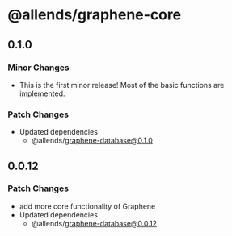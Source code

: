 # @allends/graphene-core

## 0.1.0

### Minor Changes

- This is the first minor release! Most of the basic functions are implemented.

### Patch Changes

- Updated dependencies
  - @allends/graphene-database@0.1.0

## 0.0.12

### Patch Changes

- add more core functionality of Graphene
- Updated dependencies
  - @allends/graphene-database@0.0.12
